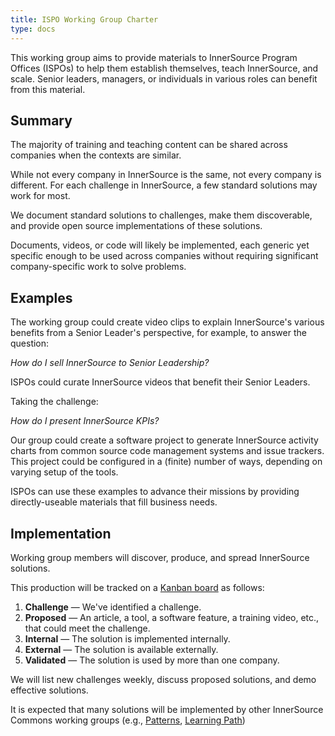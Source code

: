 ```yaml
---
title: ISPO Working Group Charter
type: docs
---
```


This working group aims to provide materials to InnerSource Program Offices (ISPOs) to help them establish themselves, teach InnerSource, and scale.
Senior leaders, managers, or individuals in various roles can benefit from this material.  

## Summary

The majority of training and teaching content can be shared across companies when the contexts are similar.  

While not every company in InnerSource is the same, not every company is different. For each challenge in InnerSource, a few standard solutions may work for most.  

We document standard solutions to challenges, make them discoverable, and provide open source implementations of these solutions.  

Documents, videos, or code will likely be implemented, each generic yet specific enough to be used across companies without requiring significant company-specific work to solve problems.  

## Examples

The working group could create video clips to explain InnerSource's various benefits from a Senior Leader's perspective, for example, to answer the question:  

*How do I sell InnerSource to Senior Leadership?*

ISPOs could curate InnerSource videos that benefit their Senior Leaders.

Taking the challenge:

*How do I present InnerSource KPIs?*

Our group could create a software project to generate InnerSource activity charts from common source code management systems and issue trackers.
This project could be configured in a (finite) number of ways, depending on varying setup of the tools.

ISPOs can use these examples to advance their missions by providing directly-useable materials that fill business needs.

## Implementation

Working group members will discover, produce, and spread InnerSource solutions.

This production will be tracked on a [Kanban board] as follows:

1. **Challenge** — We've identified a challenge.
2. **Proposed** — An article, a tool, a software feature, a training video, etc., that could meet the challenge.
3. **Internal** — The solution is implemented internally.
4. **External** — The solution is available externally.
5. **Validated** — The solution is used by more than one company.

We will list new challenges weekly, discuss proposed solutions, and demo effective solutions.  

It is expected that many solutions will be implemented by other InnerSource Commons working groups (e.g., [Patterns], [Learning Path])  

[Kanban board]: https://github.com/orgs/InnerSourceCommons/projects/4/views/1
[Patterns]: https://github.com/InnerSourceCommons/InnerSourcePatterns
[Learning Path]: https://github.com/InnerSourceCommons/InnerSourceLearningPath
